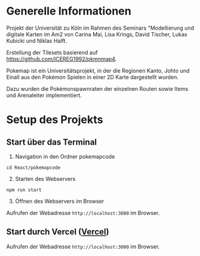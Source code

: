 # Generelle Informationen
Projekt der Universität zu Köln im Rahmen des Seminars "Modellierung und digitale Karten im Am2 von Carina Mai, Lisa Krings, David Tischer, Lukas Kubicki und Niklas Halft.

Erstellung der Tilesets basierend auf https://github.com/ICEREG1992/pkmnmap4.

Pokemap ist ein Universitätsprojekt, in der die Regionen Kanto, Johto und Einall aus den Pokémon Spielen in einer 2D Karte dargestellt wurden.

Dazu wurden die Pokémonspawnraten der einzelnen Routen sowie Items und Arenaleiter implementiert.

# Setup des Projekts

## Start über das Terminal

1. Navigation in den Ordner pokemapcode
   
```
cd React/pokemapcode
```

2. Starten des Webservers

```
npm run start
```

3. Öffnen des Webservers im Browser
   
Aufrufen der Webadresse `http://localhost:3000` im Browser.


## Start durch Vercel ([Vercel](https://vercel.com))
Aufrufen der Webadresse `http://localhost:3000` im Browser.
